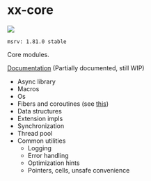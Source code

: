 # xx-core

![](https://github.com/davidyz0/xx-core/actions/workflows/build.yml/badge.svg?event=push)

`msrv: 1.81.0 stable`

Core modules.

[Documentation](https://davidyz0.github.io/xx-core) (Partially documented, still WIP)

- Async library
- Macros
- Os
- Fibers and coroutines (see [this](src/coroutines/README.md))
- Data structures
- Extension impls
- Synchronization
- Thread pool
- Common utilities
	- Logging
	- Error handling
	- Optimization hints
	- Pointers, cells, unsafe convenience